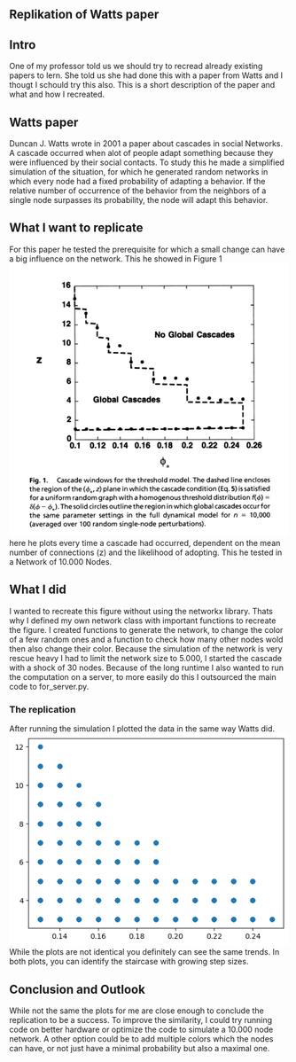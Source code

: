 ## Replikation of Watts paper
## Intro
One of my professor told us we should try to recread already existing papers to lern. She told us she had done this with a paper from Watts and I thougt I schould try this also. This is a short description of the paper and what and how I recreated.
## Watts paper
Duncan J. Watts wrote in 2001 a paper about cascades in social Networks. A cascade occurred when alot of people adapt something because they were influenced by their social contacts. To study this he made a simplified simulation of the situation, for which he generated random networks in which every node had a fixed probability of adapting a behavior. If the relative number of occurrence of the behavior from the neighbors of a single node surpasses its probability, the node will adapt this behavior.
## What I want to replicate 
For this paper he tested the prerequisite for which a small change can have a big influence on the network. This he showed in Figure 1
![alt text](image.png)
here he plots every time a cascade had occurred, dependent on the mean number of connections (z) and the likelihood of adopting. This he tested in a Network of 10.000 Nodes.
## What I did 
I wanted to recreate this figure without using the networkx library. Thats why I defined my own network class with important functions to recreate the figure. I created functions to generate the network, to change the color of a few random ones and a function to check how many other nodes wold then also change their color.
Because the simulation of the network is very rescue heavy I had to limit the network size to 5.000, I started the cascade with a shock of 30 nodes. Because of the long runtime I also wanted to run the computation on a server, to more easily do this I outsourced the main code to for_server.py.
### The replication
After running the simulation I plotted the data in the same way Watts did.
![alt text](image-1.png)  
While the plots are not identical you definitely can see the same trends. In both plots, you can identify the staircase with growing step sizes.
## Conclusion and Outlook
While not the same the plots for me are close enough to conclude the replication to be a success. To improve the similarity, I could try running code on better hardware or optimize the code to simulate a 10.000 node network. A other option could be to add multiple colors which the nodes can have, or not just have a minimal probability but also a maximal one.
